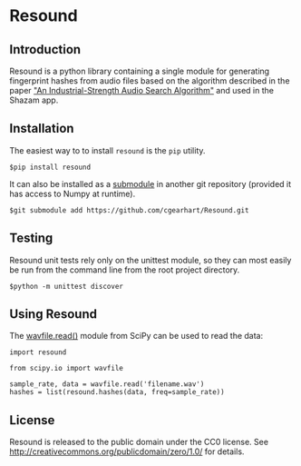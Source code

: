 # Resound

## Introduction
Resound is a python library containing a single module for generating fingerprint hashes from audio files based on the algorithm described in the paper ["An Industrial-Strength Audio Search Algorithm"](http://citeseerx.ist.psu.edu/viewdoc/summary?doi=10.1.1.217.8882) and used in the Shazam app.

## Installation
The easiest way to to install `resound` is the `pip` utility.

    $pip install resound

It can also be installed as a [submodule](http://git-scm.com/docs/git-submodule) in another git repository (provided it has access to Numpy at runtime).

    $git submodule add https://github.com/cgearhart/Resound.git

## Testing
Resound unit tests rely only on the unittest module, so they can most easily be run from the command line from the root project directory.

    $python -m unittest discover

## Using Resound
The [wavfile.read()](http://docs.scipy.org/doc/scipy-0.14.0/reference/generated/scipy.io.wavfile.read.html) module from SciPy can be used to read the data:

    import resound

    from scipy.io import wavfile

    sample_rate, data = wavfile.read('filename.wav')
    hashes = list(resound.hashes(data, freq=sample_rate))

## License
Resound is released to the public domain under the CC0 license. See <http://creativecommons.org/publicdomain/zero/1.0/> for details.
